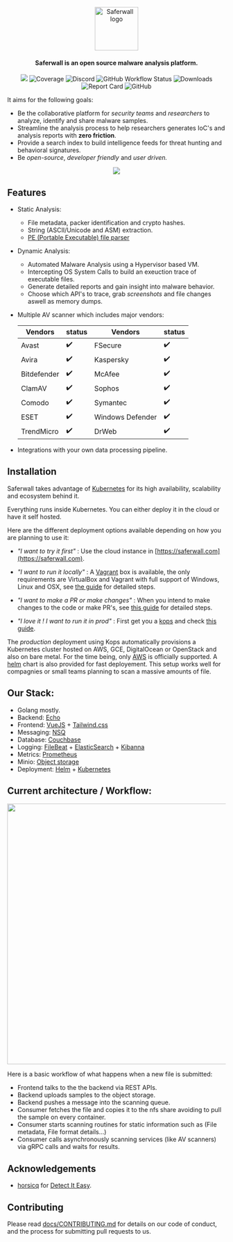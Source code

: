 <p align="center"><a href="https://saferwall.com" target="_blank" rel="noopener noreferrer"><img width="100" src="https://i.imgur.com/zjCOKPo.png" alt="Saferwall logo"></a></p>
<h4 align="center">Saferwall is an open source malware analysis platform</a>.</h4>

<p align="center"> 
  <a href="https://gitter.im/saferwall/community"><img src="https://img.shields.io/gitter/room/saferwall/community?style=flat-square"></a>
  <img alt="Coverage" src="https://img.shields.io/codecov/c/github/saferwall/saferwall?style=flat-square">
  <img alt="Discord" src="https://img.shields.io/discord/803411418854064148?label=Discord&style=flat-square">
  <img alt="GitHub Workflow Status" src="https://img.shields.io/github/workflow/status/saferwall/saferwall/Test%20Helm%20Charts?style=flat-square">
  <img alt="Downloads" src="https://img.shields.io/github/downloads/saferwall/saferwall/v0.1.0/total?style=flat-square">
  <img alt="Report Card" src="https://goreportcard.com/badge/github.com/saferwall/saferwall">
  <img alt="GitHub" src="https://img.shields.io/github/license/saferwall/saferwall?style=flat-square">
  </p>

It aims for the following goals:

- Be the collaborative platform for _security teams_ and _researchers_ to analyze, identify and share malware samples.
- Streamline the analysis process to help researchers generates IoC's and analysis reports with **zero friction**.
- Provide a search index to build intelligence feeds for threat hunting and behavioral signatures.
- Be _open-source_, _developer friendly_ and _user driven._

<p align="center"><img src="https://i.imgur.com/lYv1B4S.png" width="auto" height="auto"></p>

## Features

- Static Analysis:

  - File metadata, packer identification and crypto hashes.
  - String (ASCII/Unicode and ASM) extraction.
  - [PE (Portable Executable) file parser](https://github.com/saferwall/pe)

- Dynamic Analysis:

  - Automated Malware Analysis using a Hypervisor based VM.
  - Intercepting OS System Calls to build an exeuction trace of executable files.
  - Generate detailed reports and gain insight into malware behavior.
  - Choose which API's to trace, grab _screenshots_ and file changes aswell as memory dumps.

- Multiple AV scanner which includes major vendors:

  | Vendors     | status             | Vendors          | status             |
  | ----------- | ------------------ | ---------------- | ------------------ |
  | Avast       | :heavy_check_mark: | FSecure          | :heavy_check_mark: |
  | Avira       | :heavy_check_mark: | Kaspersky        | :heavy_check_mark: |
  | Bitdefender | :heavy_check_mark: | McAfee           | :heavy_check_mark: |
  | ClamAV      | :heavy_check_mark: | Sophos           | :heavy_check_mark: |
  | Comodo      | :heavy_check_mark: | Symantec         | :heavy_check_mark: |
  | ESET        | :heavy_check_mark: | Windows Defender | :heavy_check_mark: |
  | TrendMicro  | :heavy_check_mark: | DrWeb            | :heavy_check_mark: |

- Integrations with your own data processing pipeline.

## Installation

Saferwall takes advantage of [Kubernetes](https://kubernetes.io/) for its high availability, scalability and ecosystem behind it.

Everything runs inside Kubernetes. You can either deploy it in the cloud or have it self hosted.

Here are the different deployment options available depending on how you are planning to use it:

- _"I want to try it first"_ : Use the cloud instance in [https://saferwall.com](https://saferwall.com).

- _"I want to run it locally"_ : A [Vagrant](https://www.vagrantup.com/) box is available, the only requirements are VirtualBox and Vagrant with full support
  of Windows, Linux and OSX, see [the guide](docs/DEPLOYING-TEST.md) for detailed steps.

- _"I want to make a PR or make changes"_ : When you intend to make changes to the code or make PR's, see [this guide](docs/DEPLOYING-DEV.md) for detailed steps.

- _"I love it ! I want to run it in prod"_ : First get you a [kops](https://github.com/kubernetes/kops) and check [this guide](docs/DEPLOYING-PROD.md).

The _production_ deployment using Kops automatically provisions a Kubernetes cluster hosted on AWS, GCE, DigitalOcean or OpenStack and also on bare metal. For the time being, only [AWS](https://aws.amazon.com/) is officially supported. A [helm](https://helm.sh/) chart is also provided for fast deployement. This setup works well for compagnies or small teams planning to scan a massive amounts of file.

## Our Stack:

- Golang mostly.
- Backend: [Echo](https://echo.labstack.com/)
- Frontend: [VueJS](https://vuejs.org/) + [Tailwind.css](https://tailwindcss.com/)
- Messaging: [NSQ](https://nsq.io/)
- Database: [Couchbase](https://www.couchbase.com/)
- Logging: [FileBeat](https://www.elastic.co/beats/filebeat) + [ElasticSearch](https://www.elastic.co/) + [Kibanna](https://www.elastic.co/)
- Metrics: [Prometheus](https://prometheus.io/)
- Minio: [Object storage](https://min.io/)
- Deployment: [Helm](https://helm.sh/) + [Kubernetes](https://kubernetes.io/)

## Current architecture / Workflow:

<p align="center"><img src="https://i.imgur.com/W0qXb5y.png" width="600px" height="auto"></p>

Here is a basic workflow of what happens when a new file is submitted:

- Frontend talks to the the backend via REST APIs.
- Backend uploads samples to the object storage.
- Backend pushes a message into the scanning queue.
- Consumer fetches the file and copies it to the nfs share avoiding to pull the sample on every container.
- Consumer starts scanning routines for static information such as (File metadata, File format details...)
- Consumer calls asynchronously scanning services (like AV scanners) via gRPC calls and waits for results.

## Acknowledgements

- [horsicq](https://github.com/horsicq) for [Detect It Easy](https://github.com/horsicq/Detect-It-Easy).

## Contributing

Please read [docs/CONTRIBUTING.md](docs/CONTRIBUTING.md) for details on our code of conduct, and the process for submitting pull requests to us.
